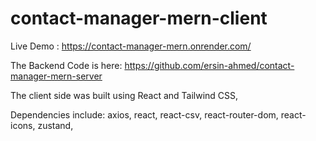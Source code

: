 # contact-manager-mern-client

Live Demo : https://contact-manager-mern.onrender.com/

The Backend Code is here: https://github.com/ersin-ahmed/contact-manager-mern-server

The client side was built using React and Tailwind CSS,

Dependencies include:
axios,
react,
react-csv,
react-router-dom,
react-icons,
zustand,
